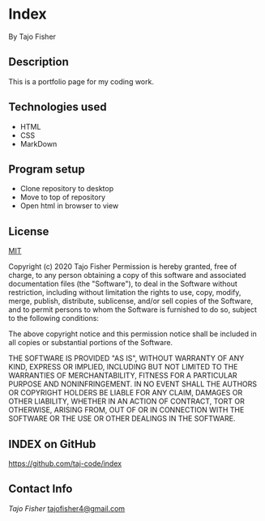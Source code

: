 # Index #
By Tajo Fisher
## Description ##
This is a portfolio page for my coding work.
## Technologies used ##
* HTML
* CSS
* MarkDown
## Program setup ##
* Clone repository to desktop
* Move to top of repository 
* Open html in browser to view
## License ##
[MIT](https://en.wikipedia.org/wiki/MIT_License)

Copyright (c) 2020 Tajo Fisher
Permission is hereby granted, free of charge, to any person obtaining a copy of this software and associated documentation files (the "Software"), to deal in the Software without restriction, including without limitation the rights to use, copy, modify, merge, publish, distribute, sublicense, and/or sell copies of the Software, and to permit persons to whom the Software is furnished to do so, subject to the following conditions:

The above copyright notice and this permission notice shall be included in all copies or substantial portions of the Software.

THE SOFTWARE IS PROVIDED "AS IS", WITHOUT WARRANTY OF ANY KIND, EXPRESS OR IMPLIED, INCLUDING BUT NOT LIMITED TO THE WARRANTIES OF MERCHANTABILITY, FITNESS FOR A PARTICULAR PURPOSE AND NONINFRINGEMENT. IN NO EVENT SHALL THE AUTHORS OR COPYRIGHT HOLDERS BE LIABLE FOR ANY CLAIM, DAMAGES OR OTHER LIABILITY, WHETHER IN AN ACTION OF CONTRACT, TORT OR OTHERWISE, ARISING FROM, OUT OF OR IN CONNECTION WITH THE SOFTWARE OR THE USE OR OTHER DEALINGS IN THE SOFTWARE.
## INDEX on GitHub ##
https://github.com/taj-code/index
## Contact Info ##
_Tajo Fisher_ [tajofisher4@gmail.com](mailto:tajofisher4@gmail.com)